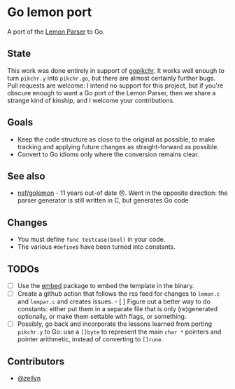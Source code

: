 # Go lemon port

A port of the [Lemon Parser](https://www.sqlite.org/lemon.html) to Go.

## State

This work was done entirely in support of
[gopikchr](https://github.com/gopikchr/gopikchr). It works well enough
to turn `pikchr.y` into `pikchr.go`, but there are almost certainly
further bugs. Pull requests are welcome: I intend no support for this
project, but if you're obscure enough to want a Go port of the Lemon
Parser, then we share a strange kind of kinship, and I welcome your
contributions.

## Goals

- Keep the code structure as close to the original as possible, to make tracking
  and applying future changes as straight-forward as possible.
- Convert to Go idioms only where the conversion remains clear.

## See also

* [nsf/golemon](https://github.com/nsf/golemon) - 11 years out-of date 😞. Went
  in the opposite direction: the parser generator is still written in C, but
  generates Go code

## Changes

- You must define `func testcase(bool)` in your code.
- The various `#define`s have been turned into constants.

## TODOs

- [ ] Use the [embed](https://pkg.go.dev/embed) package to embed the template in the binary.
- [ ] Create a github action that follows the rss feed for changes to
      `lemon.c` and `lempar.c` and creates issues.  - [ ] Figure out a
      better way to do constants: either put them in a separate file
      that is only (re)generated optionally, or make them settable
      with flags, or something.
- [ ] Possibly, go back and incorporate the lessons learned from
  porting `pikchr.y` to Go: use a `[]byte` to represent the main `char
  *` pointers and pointer arithmetic, instead of converting to
  `[]rune`.

## Contributors

- [@zellyn](https://github.com/zellyn)
